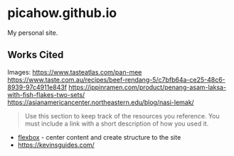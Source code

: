 # picahow.github.io

My personal site.


## Works Cited

Images:
https://www.tasteatlas.com/pan-mee
https://www.taste.com.au/recipes/beef-rendang-5/c7bfb64a-ce25-48c6-8939-97c4911e843f
https://ippinramen.com/product/penang-asam-laksa-with-fish-flakes-two-sets/
https://asianamericancenter.northeastern.edu/blog/nasi-lemak/

> Use this section to  keep track of the resources you reference. You must include a link with a short description of how you used it. 

- [flexbox](https://css-tricks.com/snippets/css/a-guide-to-flexbox/) - center content and create structure to the site
- https://kevinsguides.com/
